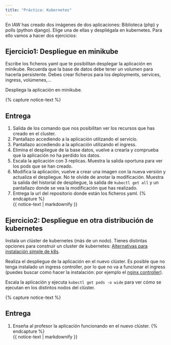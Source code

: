```yaml
---
title: "Práctica: Kubernetes"
---
```


En IAW has creado dos imágenes de dos aplicaciones: Biblioteca (php) y polls (python django). Elige una de ellas y despliégala en kubernetes. Para ello vamos a hacer dos ejercicios:

## Ejercicio1: Despliegue en minikube

Escribe los ficheros yaml que te posibilitan desplegar la aplicación en minikube. Recuerda que la base de datos debe tener un volumen para hacerla persistente. Debes crear ficheros para los deployments, services, ingress, volúmenes,...

Despliega la aplicación en minikube.

{% capture notice-text %}
## Entrega

1. Salida de los comando que nos posibilitan ver los recursos que has creado en el cluster.
2. Pantallazo accediendo a la aplicación utilizando el servicio.
3. Pantallazo accediendo a la aplicación utilizando el ingress.
4. Elimina el despliegue de la base datos, vuelve a crearla y comprueba que la aplicación no ha perdido los datos.
5. Escala la aplicación con 3 replicas. Muestra la salida oportuna para ver los pods que se han creado.
6. Modifica la aplicación, vuelve a crear una imagen con la nueva versión y actualiza el despliegue. No te olvide de anotar la modificación. Muestra la salida del historial de despliegue, la salida de `kubectl get all` y un pantallazo donde se vea la modificación que has realizado.
7. Entrega la url del repositorio donde están los ficheros yaml.
{% endcapture %}<div class="notice--info">{{ notice-text | markdownify }}</div>

## Ejercicio2: Despliegue en otra distribución de kubernetes

Instala un clúster de kubernetes (más de un nodo). Tienes distintas opciones para construir un cluster de kubernetes: [Alternativas para instalación simple de k8s](https://github.com/josedom24/curso_kubernetes_ies/blob/main/modulo2/alternativas.md).

Realiza el despliegue de la aplicación en el nuevo clúster. Es posible que no tenga instalado un ingress controller, por lo que no va a funcionar el ingress (puedes buscar como hacer la instalación: por ejemplo el [nginx controller](https://kubernetes.github.io/ingress-nginx/)).

Escala la aplicación y ejecuta `kubectl get pods -o wide` para ver cómo se ejecutan en los distintos nodos del clúster.

{% capture notice-text %}
## Entrega

1. Enseña al profesor la aplicación funcionando en el nuevo clúster.
{% endcapture %}<div class="notice--info">{{ notice-text | markdownify }}</div>
